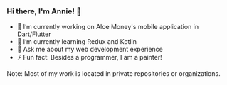 ### Hi there, I'm Annie! 👋

- 🔭 I’m currently working on Aloe Money's mobile application in Dart/Flutter
- 🌱 I’m currently learning Redux and Kotlin
- 💬 Ask me about my web development experience
- ⚡ Fun fact: Besides a programmer, I am a painter!

Note: Most of my work is located in private repositories or organizations.

<!--
**annieztang/annieztang** is a ✨ _special_ ✨ repository because its `README.md` (this file) appears on your GitHub profile.

Here are some ideas to get you started:

- 👯 I’m looking to collaborate on ...
- 🤔 I’m looking for help with ...
- 📫 How to reach me: ...
- 😄 Pronouns: ...
- ⚡ Fun fact: ...
-->
